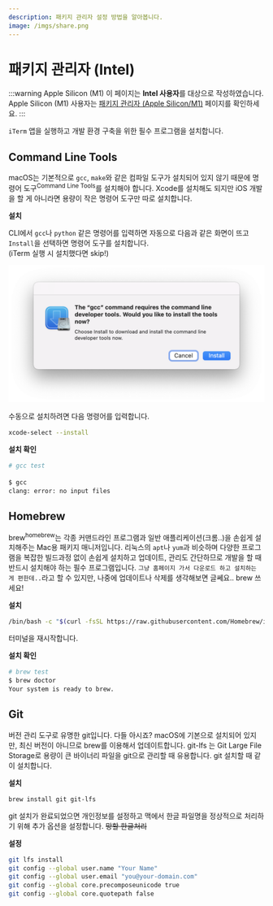 ```yaml
---
description: 패키지 관리자 설정 방법을 알아봅니다.
image: /imgs/share.png
---
```


# 패키지 관리자 (Intel)

:::warning Apple Silicon (M1)
이 페이지는 **Intel 사용자**를 대상으로 작성하였습니다.  
Apple Silicon (M1) 사용자는 [패키지 관리자 (Apple Silicon/M1)](./apple-silicon) 페이지를 확인하세요.
:::

`iTerm` 앱을 실행하고 개발 환경 구축을 위한 필수 프로그램을 설치합니다.

## Command Line Tools

macOS는 기본적으로 `gcc`, `make`와 같은 컴파일 도구가 설치되어 있지 않기 때문에 명령어 도구<sup>Command Line Tools</sup>를 설치해야 합니다. Xcode를 설치해도 되지만 iOS 개발을 할 게 아니라면 용량이 작은 명령어 도구만 따로 설치합니다.

**설치**

CLI에서 `gcc`나 `python` 같은 명령어를 입력하면 자동으로 다음과 같은 화면이 뜨고 `Install`을 선택하면 명령어 도구를 설치합니다.  
(iTerm 실행 시 설치했다면 skip!)

<div class="image-450 no-radius">

![XCode Install](./imgs/intel/xcode-install.png)

</div>

수동으로 설치하려면 다음 명령어를 입력합니다.

```sh
xcode-select --install
```

**설치 확인**

```sh
# gcc test

$ gcc
clang: error: no input files
```

## Homebrew

brew<sup>homebrew</sup>는 각종 커맨드라인 프로그램과 일반 애플리케이션(크롬..)을 손쉽게 설치해주는 Mac용 패키지 매니저입니다. 리눅스의 `apt`나 `yum`과 비슷하며 다양한 프로그램을 복잡한 빌드과정 없이 손쉽게 설치하고 업데이트, 관리도 간단하므로 개발을 할 때 반드시 설치해야 하는 필수 프로그램입니다. `그냥 홈페이지 가서 다운로드 하고 설치하는 게 편한데..`라고 할 수 있지만, 나중에 업데이트나 삭제를 생각해보면 글쎄요.. brew 쓰세요!

**설치**

```sh
/bin/bash -c "$(curl -fsSL https://raw.githubusercontent.com/Homebrew/install/master/install.sh)"
```

터미널을 재시작합니다.

**설치 확인**

```sh
# brew test
$ brew doctor
Your system is ready to brew.
```

## Git

버전 관리 도구로 유명한 git입니다. 다들 아시죠? macOS에 기본으로 설치되어 있지만, 최신 버전이 아니므로 brew를 이용해서 업데이트합니다. git-lfs 는 Git Large File Storage로 용량이 큰 바이너리 파일을 git으로 관리할 때 유용합니다. git 설치할 때 같이 설치합니다.

**설치**

```sh
brew install git git-lfs
```

git 설치가 완료되었으면 개인정보를 설정하고 맥에서 한글 파일명을 정상적으로 처리하기 위해 추가 옵션을 설정합니다. ~~망할 한글처리~~

**설정**

```sh
git lfs install
git config --global user.name "Your Name"
git config --global user.email "you@your-domain.com"
git config --global core.precomposeunicode true
git config --global core.quotepath false
```
